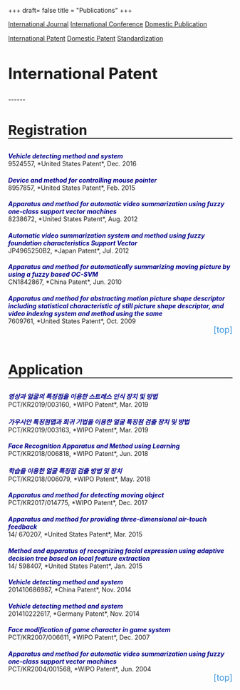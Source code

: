 +++
draft= false
title = "Publications"
+++

<style>
    .paper-title{
        margin-bottom: 0;
        color: darkblue;
        }
    .paper-author{
        font-weight: bold;
        }
    #teleport{
        text-decoration: none;
        color: #3794de;
        display: block;
        text-align: right;
        font-size: 19px;
        }
    #teleport:hover{
        text-decoration: none;
        font-weight: bold;
        color: #3794de;
        display: block;
        text-align: right;
        }
    .button{
        width: 250px;
        }
</style>

<div id="action-buttons" style="margin-bottom: 15px; margin-top: 10px;">
<a class="button outline big" href="/publications">International Journal</a>
<a class="button outline big" href="/publications-int-conf">International Conference</a>
<a class="button outline big" href="/publications-dom">Domestic Publication</a>
</div>

<div id="action-buttons">
<a class="button primary big" href="/publications-int-pat">International Patent</a>
<a class="button outline big" href="/publications-dom-pat">Domestic Patent</a>
<a class="button outline big" href="/publications-std">Standardization</a>
</div>


<h2 style="font-size: 35px;">International Patent</h2>
------
<br/>
<h3 style="border-bottom: 2px solid; font-size: 30px;">Registration</h3>


<h5 class="paper-title">Vehicle detecting method and system</h5>
9524557, *United States Patent*, Dec. 2016

<h5 class="paper-title">Device and method for controlling mouse pointer</h5>
8957857, *United States Patent*, Feb. 2015

<h5 class="paper-title">Apparatus and method for automatic video summarization using fuzzy one-class support vector machines</h5>
8238672, *United States Patent*, Aug. 2012

<h5 class="paper-title">Automatic video summarization system and method using fuzzy foundation characteristics Support Vector</h5>
JP4965250B2, *Japan Patent*, Jul. 2012

<h5 class="paper-title">Apparatus and method for automatically summarizing moving picture by using a fuzzy based OC-SVM</h5>
CN1842867, *China Patent*, Jun. 2010

<h5 class="paper-title">Apparatus and method for abstracting motion picture shape descriptor including statistical characteristic of still picture shape descriptor, and video indexing system and method using the same</h5>
7609761, *United States Patent*, Oct. 2009
<a href="#top-of-page" id="teleport">[top]</a>

<br/>
<h3 style="border-bottom: 2px solid; font-size: 30px;">Application</h3>

<h5 class="paper-title">영상과 얼굴의 특징점을 이용한 스트레스 인식 장치 및 방법</h5>
PCT/KR2019/003160, *WIPO Patent*, Mar. 2019

<h5 class="paper-title">가우시안 특징점맵과 회귀 기법을 이용한 얼굴 특징점 검출 장치 및 방법</h5>
PCT/KR2019/003163, *WIPO Patent*, Mar. 2019

<h5 class="paper-title">Face Recognition Apparatus and Method using Learning</h5>
PCT/KR2018/006818, *WIPO Patent*, Jun. 2018

<h5 class="paper-title">학습을 이용한 얼굴 특징점 검출 방법 및 장치</h5>
PCT/KR2018/006079, *WIPO Patent*, May. 2018

<h5 class="paper-title">Apparatus and method for detecting moving object</h5>
PCT/KR2017/014775, *WIPO Patent*, Dec. 2017

<h5 class="paper-title">Apparatus and method for providing three-dimensional air-touch feedback</h5>
14/ 670207, *United States Patent*, Mar. 2015

<h5 class="paper-title">Method and apparatus of recognizing facial expression using adaptive decision tree based on local feature extraction</h5>
14/ 598407, *United States Patent*, Jan. 2015

<h5 class="paper-title">Vehicle detecting method and system</h5>
201410686987, *China Patent*, Nov. 2014

<h5 class="paper-title">Vehicle detecting method and system</h5>
201410222617, *Germany Patent*, Nov. 2014

<h5 class="paper-title">Face modification of game character in game system</h5>
PCT/KR2007/006611, *WIPO Patent*, Dec. 2007

<h5 class="paper-title">Apparatus and method for automatic video summarization using fuzzy one-class support vector machines</h5>
PCT/KR2004/001568, *WIPO Patent*, Jun. 2004
<a href="#top-of-page" id="teleport">[top]</a>




